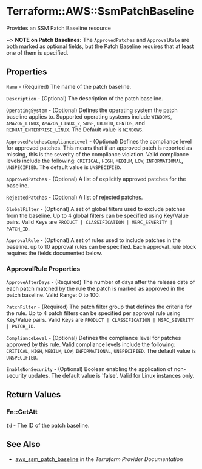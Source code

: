 # Terraform::AWS::SsmPatchBaseline

Provides an SSM Patch Baseline resource

~> **NOTE on Patch Baselines:** The `ApprovedPatches` and `ApprovalRule` are 
both marked as optional fields, but the Patch Baseline requires that at least one
of them is specified.

## Properties

`Name` - (Required) The name of the patch baseline.

`Description` - (Optional) The description of the patch baseline.

`OperatingSystem` - (Optional) Defines the operating system the patch baseline applies to. Supported operating systems include `WINDOWS`, `AMAZON_LINUX`, `AMAZON_LINUX_2`, `SUSE`, `UBUNTU`, `CENTOS`, and `REDHAT_ENTERPRISE_LINUX`. The Default value is `WINDOWS`.

`ApprovedPatchesComplianceLevel` - (Optional) Defines the compliance level for approved patches. This means that if an approved patch is reported as missing, this is the severity of the compliance violation. Valid compliance levels include the following: `CRITICAL`, `HIGH`, `MEDIUM`, `LOW`, `INFORMATIONAL`, `UNSPECIFIED`. The default value is `UNSPECIFIED`.

`ApprovedPatches` - (Optional) A list of explicitly approved patches for the baseline.

`RejectedPatches` - (Optional) A list of rejected patches.

`GlobalFilter` - (Optional) A set of global filters used to exclude patches from the baseline. Up to 4 global filters can be specified using Key/Value pairs. Valid Keys are `PRODUCT | CLASSIFICATION | MSRC_SEVERITY | PATCH_ID`.

`ApprovalRule` - (Optional) A set of rules used to include patches in the baseline. up to 10 approval rules can be specified. Each approval_rule block requires the fields documented below.

### ApprovalRule Properties

`ApproveAfterDays` - (Required) The number of days after the release date of each patch matched by the rule the patch is marked as approved in the patch baseline. Valid Range: 0 to 100.

`PatchFilter` - (Required) The patch filter group that defines the criteria for the rule. Up to 4 patch filters can be specified per approval rule using Key/Value pairs. Valid Keys are `PRODUCT | CLASSIFICATION | MSRC_SEVERITY | PATCH_ID`.

`ComplianceLevel` - (Optional) Defines the compliance level for patches approved by this rule. Valid compliance levels include the following: `CRITICAL`, `HIGH`, `MEDIUM`, `LOW`, `INFORMATIONAL`, `UNSPECIFIED`. The default value is `UNSPECIFIED`.

`EnableNonSecurity` - (Optional) Boolean enabling the application of non-security updates. The default value is 'false'. Valid for Linux instances only.


## Return Values

### Fn::GetAtt

`Id` - The ID of the patch baseline.

## See Also

* [aws_ssm_patch_baseline](https://www.terraform.io/docs/providers/aws/r/ssm_patch_baseline.html) in the _Terraform Provider Documentation_